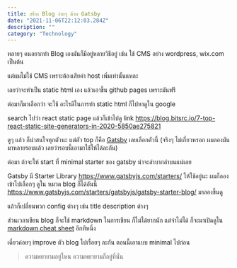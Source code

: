 ```yaml
---
title: สร้าง Blog ง่ายๆ ด้วย Gatsby
date: "2021-11-06T22:12:03.284Z"
description: ""
category: "Technology"
---
```


หลายๆ คนอยากทำ Blog เองมันก็มีอยู่หลายวิธีอยู่ เช่น ใช้ CMS อย่าง wordpress, wix.com เป็นต้น

แต่ผมไม่ใช้ CMS เพราะต้องเสียค่า host เพิ่มเท่านั้นแหละ

เลยว่าจะทำเป็น static html เอง แล้วเอาขึ้น github pages เพราะมันฟรี

ต่อมาก็มาเลือกว่า จะใช้ อะไรดีในการทำ static html ก็ไปหาดูใน google

search ไปว่า react static page แล้วก็เข้าไปดู link https://blog.bitsrc.io/7-top-react-static-site-generators-in-2020-5850ae275821

ดูๆ แล้ว ก็น่าสนใจทุกตัวนะ แต่ตัว top ก็คือ [Gatsby](https://www.gatsbyjs.com/) เลยเลือกตัวนี้ (จริงๆ ไม่เกี่ยวหรอก ผมลองมันมาหลายรอบแล้ว เลยว่ารอบนี้เอามาใช้ให้ได้ละกัน)

ต่อมา ถ้าจะให้ start ที่ minimal starter ของ gatsby น่าจะลำบากลำบนแน่เลย

Gatsby มี Starter Library https://www.gatsbyjs.com/starters/ ให้ใช้อยู่นะ ผมก็ลองเข้าไปเลือกๆ ดูใน หมวด blog ก็ได้อันนี้ https://www.gatsbyjs.com/starters/gatsbyjs/gatsby-starter-blog/ มาลองขึ้นดู

แล้วก็เปลี่ยนพวก config ต่างๆ เช่น title description ต่างๆ

ส่วนเวลาเขียน blog ก็จะใช้ markdown ในการเขียน ก็ไม่ได้ยากนัก แต่จำไม่ได้ ก็จะมาเปิดดูใน [markdown cheat sheet](https://github.com/adam-p/markdown-here/wiki/Markdown-Cheatsheet) อีกทีหนึ่ง

เดี๋ยวค่อยๆ improve ตัว blog ไปเรื่อยๆ ละกัน ตอนนี้เอาแบบ minimal ไปก่อน

> ความพยายามอยู่ไหน ความพยายามก็อยู่ที่นั่น
